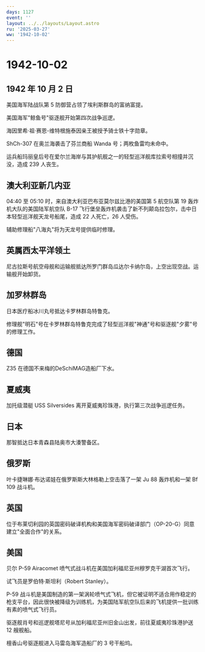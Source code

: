 ```yaml
---
days: 1127
event: ''
layout: ../../layouts/Layout.astro
ru: '2025-03-27'
ww: '1942-10-02'
---
```


# 1942-10-02

## 1942 年 10 月 2 日

美国海军陆战队第 5 防御营占领了埃利斯群岛的富纳富提。

美国海军"鲸鱼号"驱逐舰开始第四次战争巡逻。

海因里希·祖·赛恩-维特根施泰因亲王被授予骑士铁十字勋章。

ShCh-307 在奥兰海袭击了芬兰商船 Wanda 号；两枚鱼雷均未命中。

运兵船玛丽皇后号在爱尔兰海岸与其护航舰之一的轻型巡洋舰库拉索号相撞并沉没，造成
239 人丧生。

## 澳大利亚新几内亚

04:40 至 05:10 时，来自澳大利亚巴布亚莫尔兹比港的美国第 5 航空队第 19
轰炸机大队的美国陆军航空队 B-17
飞行堡垒轰炸机袭击了新不列颠岛拉包尔，击中日本轻型巡洋舰天龙号船尾，造成
22 人死亡，26 人受伤。

辅助修理船"八海丸"将为天龙号提供临时修理。

## 英属西太平洋领土

尼古拉斯号航空母舰和运输舰抵达所罗门群岛瓜达尔卡纳尔岛，上空出现空战。运输舰开始卸货。

## 加罗林群岛

日本医疗船冰川丸号抵达卡罗林群岛特鲁克。

修理舰"明石"号在卡罗林群岛特鲁克完成了轻型巡洋舰"神通"号和驱逐舰"夕雾"号的修理工作。

## 德国

Z35 在德国不来梅的DeSchiMAG造船厂下水。

## 夏威夷

加托级潜艇 USS Silversides 离开夏威夷珍珠港，执行第三次战争巡逻任务。

## 日本

那智抵达日本青森县陆奥市大湊警备区。

## 俄罗斯

叶卡捷琳娜·布达诺娃在俄罗斯斯大林格勒上空击落了一架 Ju 88 轰炸机和一架
Bf 109 战斗机。

## 英国

位于布莱切利园的英国密码破译机构和美国海军密码破译部门（OP-20-G）同意建立"全面合作"的关系。

## 美国

贝尔 P-59 Airacomet 喷气式战斗机在美国加利福尼亚州穆罗克干湖首次飞行。

试飞员是罗伯特·斯坦利（Robert Stanley）。

P-59
战斗机是美国制造的第一架涡轮喷气式飞机，但它被证明不适合用作稳定的枪支平台，因此很快被降级为训练机，为美国陆军航空队后来的飞机提供一批训练有素的喷气式飞行员。

驱逐舰肖号和巡逻舰塔尼号从加利福尼亚州旧金山出发，前往夏威夷珍珠港护送
12 艘舰船。

檀香山号驱逐舰进入马雷岛海军造船厂的 3 号干船坞。